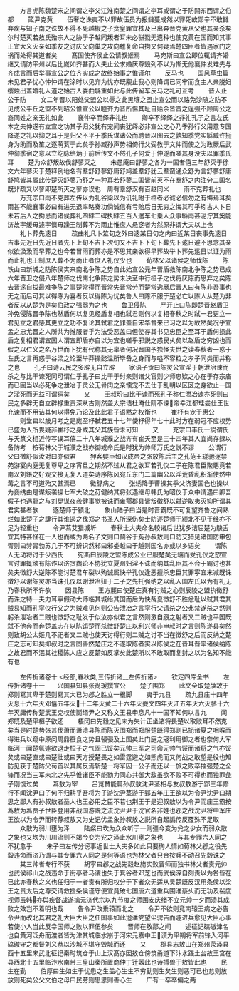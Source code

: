 <!-- { "loadSidebar": true } -->
　　方言虎陈魏楚宋之间谓之李父江淮南楚之间谓之李耳或谓之于防闗东西谓之伯都
　　箴尹克黄
　　伍奢之诛夷不以罪故伍员为报雠蔓成然以罪死故郧辛不敢雠弃疾与知子南之诛故不得不死越椒之子贲皇罪宜株及已出奔晋克黄从父也其亲杀矣尔时楚灭若敖氏殆宗人之胁于子越同叛者耳未必骈戮无遗种也使克黄在国而知其事正宜大义灭亲如季友之讨庆父向巢之攻向魋复命自拘又何疑焉楚四臣者皆遇家门之祸而处得其道者矣
　　髙固使齐侯止公请叔姬焉
　　马宛斯曰宣公即位辄请齐婚继又请防平州以后比嵗如齐甚而大夫止公求婚厌尊毁列不以为惭无他襄仲发难先与齐成言而后举事宣公之位齐实成之故终始事之惟谨尔
　　反马也
　　国风草虫篇未见君子忧心忡忡谓在涂时以见弃为忧亦既觏止我心则降谓已同牢而食主人亲脱妇缨烛出盖婚礼人道之始古人委曲緐重如此与此传留车反马之礼可互考
　　晋人止公于防
　　文二年晋以阳处父盟公以辱之此黒壤之盟止宣公而以赂免沙随之防不见成公平丘之盟不列昭公惟宣公以睦齐为晋所愠其耻自贻余皆晋之逞强不顾周公之裔同姓之亲无礼如此
　　襄仲卒而绎非礼也
　　卿卒不绎绎之非礼孔子之言左氏本之夫仲遂有立宣之功其子归父犹有宠闻丧犹绎必非宣公之心乃季孙行父用意专国降遂之礼以抑之耳于是归父不平于季氏谋诸公而聘晋以图去之孰知季党实緐臧许挺身为助而及笙之逐萌荄于此矣季孙臧孙声势相倚行父受教于文仲而使之为政厥后武仲徇季宿之意以立纥脉络炳于前后传文不然孔子何爱于仲遂而嗟其身没夫以罪季氏耳
　　楚为众舒叛故伐舒蓼灭之
　　朱愚庵曰舒蓼之各为一国者僖三年舒灭于徐文六年蓼灭于楚释例地名有羣舒舒蓼舒庸舒鸠盖羣舒犹云羣蛮通众舒为言舒蓼舒庸舒鸠皆其属此传楚灭舒蓼乃舒之一种耳若舒蓼二国皆前灭不在羣舒之内注分二国名既非疏又以蓼即楚所灭之蓼亦误也　周有羣舒汉有百越同义
　　雨不克葬礼也
　　万充宗曰雨不克葬左传以为礼谷梁以为讥礼附于棺者必诚必信勿之有悔焉耳矣雨甚不能襄事必曰有进无退率略奏功倘诚信有亏贻后日无穷之悔其可乎矧古人卜日未若后人之拘忌而诸侯葬礼四綍二碑执綍五百人遣车七乗人众事緐雨甚泥泞其奚能济故寜缓毋遽寜慎毋躁王制葬不为雨止惟庶人悬窆者为然原非谓大夫以上也
　　礼卜葬先逺日
　　疏曲礼凡卜筮旬之外曰逺某日旬之内曰近某日丧事先逺日吉事先近日先近日者先卜上旬不吉卜次旬又不吉卜下旬卜葬先卜逺日避不思念其亲似欲汲汲而早葬之也今若冒雨而葬亦是不思其亲欲得早葬故举卜葬先逺日以证为雨而止礼也王制庶人葬不为雨止者庶人礼仪少也
　　荀林父以诸侯之师伐陈
　　陈铁山曰新城之防陈侯实来南北争陈之势自此始宣公元年晋盾救陈南北争陈之势已成六年晋卫之侵八年楚师之伐南北争陈之势未决至中行桓子之伐将厌陈而思弃之矣陈去晋逺自拔最难争陈之事楚常得而晋常失晋常劳而楚常逸厥后晋人曰有陈非吾事也无之而后可其以得陈为喜者反以得陈为忧矣鲁人曰陈不服于楚必亡以陈人从楚为非者反以从楚为是矣伯政之强弱为之也
　　鲁卫侵陈
　　严开止曰陈即楚晋赵盾卫孙免侵陈晋争陈也然盾何以复见经盾复相也弑君则何以复相春秋之时弑一君更立一君见立之君感其更立之功不复论其弑君之罪盖自宋华督来已习之以为故然矣况乎宣孟之忠尤晋之人所共为推服者乎为法受恶盖曰但使存其书见忠臣之至耳于盾何损此盾之复相君谓宜国人谓宜即盾亦自以为宜也嗟乎邪説之惑民乆矣以赵盾之穷凶也而假之以仁义之名万世而下犹有代称其无辜者何况晋国予独怪夫世之读春秋者一惑于左氏之言再惑于谷梁之论至举莽操懿温所毕备之身而与嗌不容粒之孝子同类而并称之也
　　孔子曰诗云民之多辟无自立辟
　　家语子贡曰陈灵公宣淫于朝泄冶谏而杀之与比干谏死同可谓仁乎孔子曰比干于纣亲则诸父官则少师忠欵之心在于存宗庙而已固当以必死争之泄冶于灵公无骨肉之亲懐宠不去仕于乱朝以区区之身欲止一国之淫死而无益可谓狷矣
　　又
　　王叔玠曰比干谏而死孔子称仁泄冶谏亦死则曰民之多辟无自立辟禄重责深从古则然盖太宗诘杜淹仕隋不谏帝幸江都珪尝仕王世充谏而不用诘其何以得免乃论及此此君子语黙之权衡也
　　崔杼有宠于惠公
　　则堂曰以歳月考之是嵗至杼弑君五十七年使杼得年七十此时方在弱冠不应权势已盛为人所畏疑非崔杼之身或其父其族皆未可知
　　又
　　充宗曰丰氏一説谓氏与夭篆文相近传写误耳僖二十八年城濮之战齐有崔夭至是三十四年其人宜尚存録以备防考　按荀林父于城濮之战亦御戎命氏是时犹为帅师万氏之説不谬
　　公谓行父曰徴舒似汝对曰亦似君
　　狎客嬖臣如汉成帝之张放陈后主之孔范王瑳驰逐禁苑游宴内庭无复尊卑之序宵旦之期然不过从君之欲耳若孔仪二子在陈君臣聚麀竟若南汉刘鋹之好观交接无复人道矣诗序陈风宛丘东门二篇幽公以淫荒昏乱积渐使然中冓之言不可道殆又甚焉已
　　徴舒病之
　　张绣降于曹操其季父济妻国色也操以为妾绣由是谋叛袭操七军大破之苻健纳其将张遇继母韩氏为昭仪于众中谓遇曰卿吾假子也遇耻之与刘晃谋夜袭健事觉被诛而雍鄠郡县皆叛徴舒以弑逆取夷灭抑所谓其君实甚者欤
　　逐楚师于颍北
　　象山陆子曰当是时晋霸既不可复望齐鲁之间熟烂如此楚子之肆行其谁遏之伐郑之书圣人所深伤矣士防逐楚师于颍北不见于经亦不足为轻重也
　　令尹蒍艾猎城圻
　　春秋士大夫命名较诸后世犹多诘屈楚为鴃舌宜其特甚怪在一人也而或为两名子文则曰鬬谷于菟孙叔敖则曰防艾猎见诸国防申包胥则曰棼冐勃苏几于不可辨识然邾曰邾娄越曰于越则国名亦或以乡语矣
　　谓陈人无动将讨于少西氏
　　宛斯曰辰陵之盟陈成公业已服楚矣无端而受孔仪之愬宣言讨罪辄欲有陈诈以济贪舆论不协犹立夏州妇淫不诛而纳其乱臣其不合于霸讨也甚矣夫徴舒大逆陈不能讨楚君车裂以殉诚属快举孔仪逢恶擅杀忠臣其罪寜宜末减既诛徴舒以谢陈灵亦当诛孔仪以谢泄冶狃于二子之先托强纳之以乱人国左氏以为有礼无乃春秋所不许欤
　　因县陈
　　王方麓曰使楚庄真有讨贼之心则辰陵之盟执徴舒而诛之特一夫力耳寜假动大师临其城绐其国而后为快哉夏徴舒不胜忿耻以弑其君其贼易知而孔寜仪行父之为贼难见何则公告泄冶之言寜行父请杀之公弗禁遂杀之然则躬杀泄冶者二贼也徴舒之耻发于似汝亦似君之言然则激自廐之射者又二贼也平国既弑不他奔而奔楚盖志在以陈饵楚而杀徴舒楚庄以利兴师非申叔时之言则陈遂县矣然则致胡公太姬几不祀者又二贼也使天讨得行则二贼之讨不当在徴舒之后而反纳之楚庄之志可知矣抑叔时之言固善然楚庄之不遂取陈者实以陈侯之在晋耳晋率诸侯纳陈之故君而不泯其社稷陈人应之反楚如反掌矣此楚所以不敢取而复封之以为名知不能有也

　　左传折诸卷十
<经部,春秋类,三传折诸__左传折诸>
　　钦定四库全书
　　左传折诸卷十一　　兴国县知县张尚瑗撰宣公
　　楚子围郑
　　此文全取楚牍故于郑则冩其卑于楚则冩其大已为邲之胜立一根脚
　　夷于九县
　　疏九县庄十四年灭息十六年灭邓僖五年灭十二年灭黄二十六年灭夔文四年灭江五年灭六灭蓼十六年灭庸传称楚武王克权使鬬缗尹之又称文王县申息凡十一国不知何以言九
　　闻郑既及楚平桓子欲还
　　梧冈曰先縠之见未为失计正坐诸将畏楚以取败耳不然克矣当是时楚势张甚伐萧而萧溃县陈而陈灭围郑而郑服楚既得郑则已扼诸夏之咽喉而得进兵以窥中原问周鼎蚕食之势且骎骎及上国矣此门庭之冦利用御之者也奈何大军临河一闻楚氛遽欲退走桓子之气固已馁矣元帅三军之司命元帅气馁而诸将之气亦馁矣或曰楚直或曰楚壮或曰天方授楚畏之如雷霆避之如熊虎而又何战之敢望是役也知防见获于楚防父荀首以其属反焉斩楚一将军囚一公子而还以一旅之败卒摧强楚之全锋而况当三军未北之先乎惟诸臣不能勠力同心共御大敌虽欲不败不可得也而独罪彘子刚愎过矣
　　蒍敖为宰
　　吕览賛能篇孙叔敖沈尹茎相与友叔敖游于郢三年修行不闻沈尹曰子何不归耕乎吾将为子游沈尹茎游于郢五年庄王欲以为令尹沈尹曰期思之鄙人有孙叔敖者圣人也王必用之臣不若也荆王于是迎叔敖以为令尹而庄王霸按蒍敖为蒍贾子世臣登用非战国游説之流沈尹尹于沈官名非姓也邲之战沈尹将中军庄王欲以为令尹而转荐叔敖又为史记优孟象孙叔敖之説所自起譌传反覆殊不足取
　　众散为弱川壅为泽
　　陆粲曰坎为众众听于一则彊今变为兊之少女而弱众散之象也又坎为川川流则不竭今变为兊之泽止水川壅之象也
　　与其专罪六人同之不犹愈乎
　　朱子曰左传分谤事近世士大夫多如此只要徇人情如荀林父邲之役先縠违命而济乃谓与其专罪六人同之是何等语也为林父者只合按兵不动召先縠诛之
　　其三帅者专行不获
　　胡寜曰邲之战先縠赵旃实败晋师而独书林父者责元帅也武侯祁山之战违命于街亭者马谡也失于箕谷者邓芝也而武侯深自刻责以为咎皆在已此亦春秋之义也任归于一者责有所归权分于下者众无适从吴楚既反汉用条侯以梁王之贵太后之尊交请救援条侯谨守便宜竟破七国唐六道重兵围淮蔡乆而无功及裴度视师虽韩亦舆疾督战遂擒元济代宗以九节度之师围安庆绪不立元帅一夕而溃其成败之效岂不着明也哉
　　告令尹改乗辕而北之
　　令尹不欲则竟南辕王病之必告令尹而改北其君之礼大臣大臣之任国事如此迨潘党望尘骋告而遽进兵愈见大臣心事若使小人当此反幸国师之败以罪伍参矣
　　晋师在敖鄗之间
　　述征记碻磝津名也自黄河泛舟而渡者皆为津其城临水崩于河宋元嘉中王谟为平朔将军前锋入河平碻磝守之都督刘义恭以沙城不堪守毁城而还
　　又
　　郡县志敖山在郑州荥泽县西十五里宋武北征记秦时筑仓于山上汉髙亦因敖仓傍筑甬道下汴水践土台故王宫在县西北十五里临汴水南带三皇山秦所置商仲丁迁嚣此也诗搏兽于敖皆此也
　　民生在勤
　　伯厚曰生如生于忧患之生盖心生生不穷勤则生矣生则恶可已也怠则放放则死矣公父文伯之母曰民劳则思思则善心生
　　广有一卒卒偏之两
